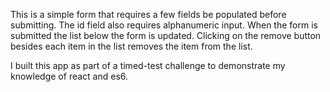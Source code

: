 This is a simple form that requires a few fields be populated before submitting. The id field also requires alphanumeric input. When the form is submitted the list below the form is updated. Clicking on the remove button besides each item in the list removes the item from the list.

I built this app as part of a timed-test challenge to demonstrate my knowledge of react and es6.